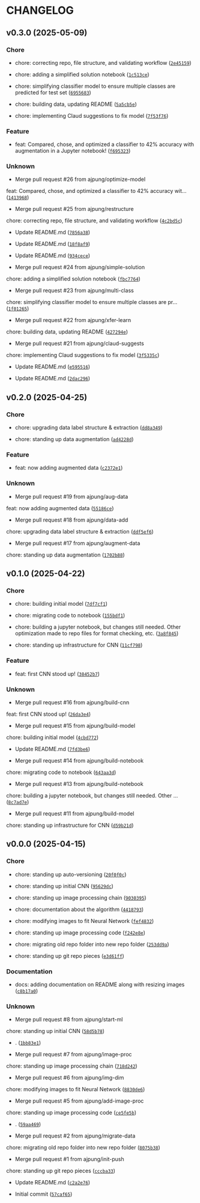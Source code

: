 # CHANGELOG



## v0.3.0 (2025-05-09)

### Chore

* chore: correcting repo, file structure, and validating workflow ([`2e45159`](https://github.com/ajpung/buck/commit/2e45159467ea82412fda45f3c21639b3bd15bef6))

* chore: adding a simplified solution notebook ([`1c513ce`](https://github.com/ajpung/buck/commit/1c513ce6ec77227c1ebc960fed71a842cb29d14c))

* chore: simplifying classifier model to ensure multiple classes are predicted for test set ([`6955683`](https://github.com/ajpung/buck/commit/69556839bd9ddad9fef80f52b553b06c6efcb37e))

* chore: building data, updating README ([`5a5cb5e`](https://github.com/ajpung/buck/commit/5a5cb5e44e6ea7ee7dd4e7886a45e5d50fbd6d5d))

* chore: implementing Claud suggestions to fix model ([`7f53f76`](https://github.com/ajpung/buck/commit/7f53f76e43a45d44dfdc7f2724947fa339032384))

### Feature

* feat: Compared, chose, and optimized a classifier to 42% accuracy with augmentation in a Jupyter notebook! ([`f695323`](https://github.com/ajpung/buck/commit/f69532300c216be2d7cdf2e47b33f763cc6065d2))

### Unknown

* Merge pull request #26 from ajpung/optimize-model

feat: Compared, chose, and optimized a classifier to 42% accuracy wit… ([`1413968`](https://github.com/ajpung/buck/commit/141396800d5fa2938b0d1a3e160e911e04e785c8))

* Merge pull request #25 from ajpung/restructure

chore: correcting repo, file structure, and validating workflow ([`4c2bd5c`](https://github.com/ajpung/buck/commit/4c2bd5ce9feba0455da85be3e1b6a409d158557a))

* Update README.md ([`7856a38`](https://github.com/ajpung/buck/commit/7856a38774f8a8f433294fce4fa738a0e6c93858))

* Update README.md ([`18f8af9`](https://github.com/ajpung/buck/commit/18f8af91685ba3b675e3d796cd2ca2502ddfa0fe))

* Update README.md ([`934cece`](https://github.com/ajpung/buck/commit/934cece6a3202b674216a60bd0d45c1a66cf8c13))

* Merge pull request #24 from ajpung/simple-solution

chore: adding a simplified solution notebook ([`fbc7764`](https://github.com/ajpung/buck/commit/fbc7764486aa927ca74a7f5a3186d4bd398c32da))

* Merge pull request #23 from ajpung/multi-class

chore: simplifying classifier model to ensure multiple classes are pr… ([`1f01265`](https://github.com/ajpung/buck/commit/1f012651b7be11c80175847260c4ded84a564892))

* Merge pull request #22 from ajpung/xfer-learn

chore: building data, updating README ([`427294e`](https://github.com/ajpung/buck/commit/427294e1768d0ac9441a80e711a67eca87aea48f))

* Merge pull request #21 from ajpung/claud-suggests

chore: implementing Claud suggestions to fix model ([`3f5335c`](https://github.com/ajpung/buck/commit/3f5335ce4a84b0d5d402f86ef5f6df463bec5f91))

* Update README.md ([`e595516`](https://github.com/ajpung/buck/commit/e595516c044ded55f11637ff07685fde368a61bc))

* Update README.md ([`2dac296`](https://github.com/ajpung/buck/commit/2dac2960d85febf780e6fd7eb77a3a6876db87ca))


## v0.2.0 (2025-04-25)

### Chore

* chore: upgrading data label structure &amp; extraction ([`dd8a349`](https://github.com/ajpung/buck/commit/dd8a349089e95e9f2f971eec7e54b04037df9098))

* chore: standing up data augmentation ([`ad4228d`](https://github.com/ajpung/buck/commit/ad4228d5809fdd7dc3668b8019bcbe8093d93667))

### Feature

* feat: now adding augmented data ([`c2372e1`](https://github.com/ajpung/buck/commit/c2372e12dc70df19a7f509f083aa4f4702eaad20))

### Unknown

* Merge pull request #19 from ajpung/aug-data

feat: now adding augmented data ([`55186ce`](https://github.com/ajpung/buck/commit/55186ce6e6c04e861de0591309aeeb12c5bd12ea))

* Merge pull request #18 from ajpung/data-add

chore: upgrading data label structure &amp; extraction ([`ddf5ef6`](https://github.com/ajpung/buck/commit/ddf5ef6fc1faee2eae56beabfc58d29cd1f5a0aa))

* Merge pull request #17 from ajpung/augment-data

chore: standing up data augmentation ([`1702b88`](https://github.com/ajpung/buck/commit/1702b88aa377a41029ae1540ae8acfc5662a3e79))


## v0.1.0 (2025-04-22)

### Chore

* chore: building initial model ([`7df7cf1`](https://github.com/ajpung/buck/commit/7df7cf10295fde1b02ea3beb51f0edddd2c4cab4))

* chore: migrating code to notebook ([`155bdf1`](https://github.com/ajpung/buck/commit/155bdf138c452e1e140793f830d839475c47689a))

* chore: building a jupyter notebook, but changes still needed. Other optimization made to repo files for format checking, etc. ([`3a8f845`](https://github.com/ajpung/buck/commit/3a8f8457e80ba047377d52b10d097d6366a08270))

* chore: standing up infrastructure for CNN ([`11cf798`](https://github.com/ajpung/buck/commit/11cf7980aeadc43da12704900a344e9bbfe66d2a))

### Feature

* feat: first CNN stood up! ([`38452b7`](https://github.com/ajpung/buck/commit/38452b725450ab12fe747b82bed20b5ec11c150d))

### Unknown

* Merge pull request #16 from ajpung/build-cnn

feat: first CNN stood up! ([`26da3e4`](https://github.com/ajpung/buck/commit/26da3e47444b52128f80e4799ac7b773475fbfd2))

* Merge pull request #15 from ajpung/build-model

chore: building initial model ([`4cbd772`](https://github.com/ajpung/buck/commit/4cbd7727739c679b608908aa5cb632a9bad75a58))

* Update README.md ([`7fd3be6`](https://github.com/ajpung/buck/commit/7fd3be6c75e9ff6e5bee3017d9cfb9db1e2b804d))

* Merge pull request #14 from ajpung/build-notebook

chore: migrating code to notebook ([`643aa3d`](https://github.com/ajpung/buck/commit/643aa3d03f71f7937e8e0515d8e7bfeb78304674))

* Merge pull request #13 from ajpung/build-notebook

chore: building a jupyter notebook, but changes still needed. Other … ([`8c7ad7e`](https://github.com/ajpung/buck/commit/8c7ad7e0719e9b5e0d3d8f7c3f3eb9e4dc05246a))

* Merge pull request #11 from ajpung/build-model

chore: standing up infrastructure for CNN ([`d59b21d`](https://github.com/ajpung/buck/commit/d59b21dff58ed95785118f2730e4917b62fa7a7e))


## v0.0.0 (2025-04-15)

### Chore

* chore: standing up auto-versioning ([`20f0f0c`](https://github.com/ajpung/buck/commit/20f0f0c2bedb09e222f790451ef5d8472aeef1d0))

* chore: standing up initial CNN ([`95629dc`](https://github.com/ajpung/buck/commit/95629dc407c5614da18d197abf9f7fac77461638))

* chore: standing up image processing chain ([`9030395`](https://github.com/ajpung/buck/commit/90303950a7ad466c3af0c2ca6d0facec6e136e1e))

* chore: documentation about the algorithm ([`4418793`](https://github.com/ajpung/buck/commit/4418793376a0b79d0b1c962ebc412c0ac8721437))

* chore: modifying images to fit Neural Network ([`fef4832`](https://github.com/ajpung/buck/commit/fef4832a4e83e8104e0b23629f23bdd6d478878f))

* chore: standing up image processing code ([`f242e8e`](https://github.com/ajpung/buck/commit/f242e8e929966af75bf7ba50b9945eda0b56844b))

* chore: migrating old repo folder into new repo folder ([`253dd9a`](https://github.com/ajpung/buck/commit/253dd9a3ee135b298925d6ca868aeff4c29ff263))

* chore: standing up git repo pieces ([`e3d61ff`](https://github.com/ajpung/buck/commit/e3d61ffa0a1296dae5de87717cb053f2cef60227))

### Documentation

* docs: adding documentation on README along with resizing images ([`c8b17a0`](https://github.com/ajpung/buck/commit/c8b17a0ed4e5889828635cdc27feb8ecc7869bfe))

### Unknown

* Merge pull request #8 from ajpung/start-ml

chore: standing up initial CNN ([`58d5b78`](https://github.com/ajpung/buck/commit/58d5b7841fd9ba7273782a0c7b2a957587550395))

* . ([`1bb83e1`](https://github.com/ajpung/buck/commit/1bb83e1dcd7b3383fa20eaf6f87c905c5c18db96))

* Merge pull request #7 from ajpung/image-proc

chore: standing up image processing chain ([`718d242`](https://github.com/ajpung/buck/commit/718d242afdd3277f49942d59a3267d3da873913a))

* Merge pull request #6 from ajpung/img-dim

chore: modifying images to fit Neural Network ([`8830de6`](https://github.com/ajpung/buck/commit/8830de6c93e5d73a61c5286e1b3b39d0f618278f))

* Merge pull request #5 from ajpung/add-image-proc

chore: standing up image processing code ([`ce5fe5b`](https://github.com/ajpung/buck/commit/ce5fe5bd79ead201ef20623764240d003e1751bb))

* . ([`59aa469`](https://github.com/ajpung/buck/commit/59aa469634c915e67872d8a6a60b422343b9accf))

* Merge pull request #2 from ajpung/migrate-data

chore: migrating old repo folder into new repo folder ([`8075b38`](https://github.com/ajpung/buck/commit/8075b385e9eb674ebea13963f84842358b72511d))

* Merge pull request #1 from ajpung/init-push

chore: standing up git repo pieces ([`cccba33`](https://github.com/ajpung/buck/commit/cccba332d999d0a3fff2aefbcc030203cdb18caa))

* Update README.md ([`c2a2e76`](https://github.com/ajpung/buck/commit/c2a2e7640ecdafcc42d58901f549f9f7a459ce3a))

* Initial commit ([`57caf65`](https://github.com/ajpung/buck/commit/57caf65bee5da7964ec96509900750f7283b3420))
